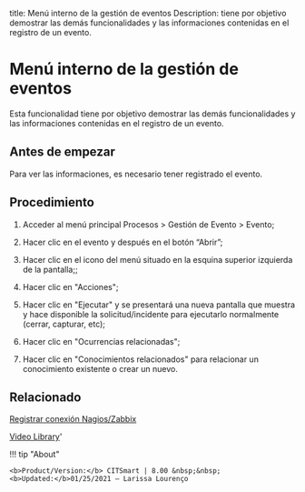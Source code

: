 title:  Menú interno de la gestión de eventos 
Description: tiene por objetivo demostrar las demás funcionalidades y las informaciones contenidas en el registro de un evento.
# Menú interno de la gestión de eventos

Esta funcionalidad tiene por objetivo demostrar las demás funcionalidades y las informaciones contenidas en el registro de un evento.

Antes de empezar
----------------

Para ver las informaciones, es necesario tener registrado el evento.

Procedimiento
-------------

1.  Acceder al menú principal Procesos \> Gestión de Evento \> Evento;

2.  Hacer clic en el evento y después en el botón “Abrir”;

3.  Hacer clic en el icono del menú situado en la esquina superior izquierda de
    la pantalla;;

4.  Hacer clic en "Acciones";

5.  Hacer clic en "Ejecutar" y se presentará una nueva pantalla que muestra y
    hace disponible la solicitud/incidente para ejecutarlo normalmente (cerrar,
    capturar, etc);

6.  Hacer clic en "Ocurrencias relacionadas";

7.  Hacer clic en "Conocimientos relacionados" para relacionar un conocimiento
    existente o crear un nuevo.

Relacionado
----------------

[Registrar conexión Nagios/Zabbix](/es-es/citsmart-platform-8/processes/event/configuration/register-nagios-zabbix-connection.html)

<i class='fa fa-youtube-play  fa-2x' style='color:#97ce17;vertical-align: middle;'> </i> [Video Library](https://www.youtube.com/playlist?list=PLB5qK2uzf2RNEIr_hUNAaOjTln3E-3K7n)'

!!! tip "About"

    <b>Product/Version:</b> CITSmart | 8.00 &nbsp;&nbsp;
    <b>Updated:</b>01/25/2021 – Larissa Lourenço
